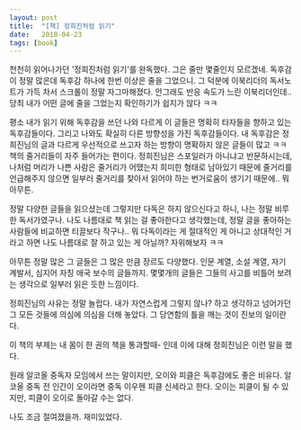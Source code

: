 ```yaml
---
layout: post
title:  "[책] 정희진처럼 읽기"
date:   2018-04-23
tags: [book]
---
```


  천천히 읽어나가던 '정희진처럼 읽기'를 완독했다. 그은 줄만 몇줄인지 모르겠네. 독후감이 정말 많은데 독후감 하나에 한번 이상은 줄을 그었으니. 그 덕분에 이북리더의 독서노트가 가득 차서 스크롤이 정말 자그마해졌다. 안그래도 반응 속도가 느린 이북리더인데.. 당최 내가 어떤 글에 줄을 그었는지 확인하기가 쉽지가 않다 ㅋㅋ

  평소 내가 읽기 위해 독후감을 쓰던 나와 다르게 이 글들은 명확히 타자들을 향하고 있는 독후감들이다. 그리고 나와도 확실히 다른 방향성을 가진 독후감들이다. 내 독후감은 정희진님의 글과 다르게 우선적으로 쓰고자 하는 방향이 명확하지 않은 글들이 많고 ㅋㅋ 책의 줄거리들이 자주 들어가는 편이다. 정희진님은 스포일러가 아니냐고 반문하시는데, 나처럼 머리가 나쁜 사람은 줄거리가 어땠는지 희미한 형태로 남아있기 때문에 줄거리를 언급해주지 않으면 일부러 줄거리를 찾아서 읽어야 하는 번거로움이 생기기 때문에.. 뭐 아무튼.

  정말 다양한 글들을 읽으셨는데 그렇지만 다독은 하지 않으신다고 하니, 나는 정말 비루한 독서가였구나. 나도 나름대로 책 읽는 걸 좋아한다고 생각했는데, 정말 글을 좋아하는 사람들에 비교하면 티끌보다 작구나.. 뭐 다독이라는 게 절대적인 게 아니고 상대적인 거라고 하면 나도 나름대로 잘 하고 있는 게 아닐까? 자위해보자 ㅋㅋ

  아무튼 정말 많은 그 글들은 그 많은 만큼 장르도 다양했다. 인문 계열, 소설 계열, 자기계발서, 심지어 자칭 애국 보수의 글들까지. 몇몇개의 글들은 그들의 사고를 비틀어 보려는 생각으로 일부러 읽은 듯한 느낌이다.

  정희진님의 사유는 정말 놀랍다. 내가 자연스럽게 그렇지 않나? 하고 생각하고 넘어가던 그 모든 것들에 의심에 의심을 더해 놓았다. 그 당연함의 틀을 깨는 것이 진보의 일이란다.

  이 책의 부제는 내 몸이 한 권의 책을 통과할때- 인데 이에 대해 정희진님은 이런 말을 했다.

  원래 알코올 중독자 모임에서 쓰는 말이지만, 오이와 피클은 독후감에도 좋은 비유다. 알코올 중독 전 인간이 오이라면 중독 이우헨 피클 신세라고 한다. 오이는 피클이 될 수 있지만, 피클이 오이로 돌아갈 수는 없다.

  나도 조금 절여졌을까. 재미있었다.
